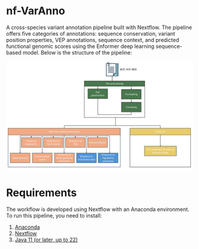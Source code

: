 # nf-VarAnno
A cross-species variant annotation pipeline built with Nextflow. The pipeline offers five categories of annotations: sequence conservation, variant position properties, VEP annotations, sequence context, and predicted functional genomic scores using the Enformer deep learning sequence-based model. Below is the structure of the pipeline:

![Pipeline structure](images/pipeline_structure.jpg)

# Requirements
The workflow is developed using Nextflow with an Anaconda environment. To run this pipeline, you need to install:
1. [Anaconda](https://www.anaconda.com/products/individual)
2. [Nextflow](https://www.nextflow.io/)
3. [Java 11 (or later, up to 22)](http://www.oracle.com/technetwork/java/javase/downloads/index.html)

